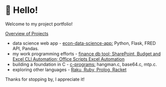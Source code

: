 # 👋 Hello!

Welcome to my project portfolio! 

<ins>Overview of Projects</ins>
* data science web app - [econ-data-science-app:](https://github.com/jesse-curran/my-programs/tree/main/econ-data-science-app) Python, Flask, FRED API, Pandas.
* my work programming efforts - [finance db tool; SharePoint, Budget and Excel CLI Automation; Office Scripts Excel Automation](https://github.com/jesse-curran/my-programs/blob/main/work_programming_scripts.pdf)
* building a foundation in C - [c-programs:](https://github.com/jesse-curran/my-programs/tree/main/c-programs) hangman.c, base64.c, mtp.c.
* exploring other languages - [Raku, Ruby, Prolog, Racket](https://github.com/jesse-curran/my-programs/tree/main/other-programs)

Thanks for stopping by, I appreciate it!
